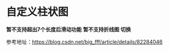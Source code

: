# 自定义柱状图

**暂不支持超出7个长度后滑动功能**
**暂不支持折线图 切换**

参考地址：https://blog.csdn.net/big_fff/article/details/82284046
